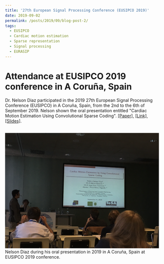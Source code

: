 ```yaml
---
title: '27th European Signal Processing Conference (EUSIPCO 2019)'
date: 2019-09-02
permalink: /posts/2019/09/blog-post-2/
tags:
  - EUSIPCO
  - Cardiac motion estimation
  - Sparse representation
  - Signal processing
  - EURASIP
---
```


Attendance at EUSIPCO 2019 conference in A Coruña, Spain
======

Dr. Nelson Diaz participated in the 2019 27th European Signal Processing Conference (EUSIPCO) in A Coruña, Spain, from the 2nd to the 6th of September 2019. Nelson shown the oral presentation entitled "Cardiac Motion Estimation Using Convolutional Sparse Coding". [[Paper]](https://nelson10.github.io/files/Conference07.pdf), [[Link]](https://ieeexplore.ieee.org/abstract/document/8903163), [[Slides]](https://nelson10.github.io/files/slides07.pdf).

<br/><img src='/images/eusipco2019.png'>
Nelson Diaz during his oral presentation in 2019 in A Coruña, Spain at EUSIPCO 2019 conference.
